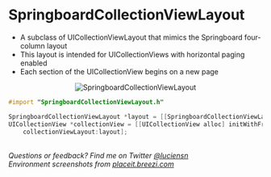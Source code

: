 SpringboardCollectionViewLayout
===============================

* A subclass of UICollectionViewLayout that mimics the Springboard four-column layout
* This layout is intended for UICollectionViews with horizontal paging enabled
* Each section of the UICollectionView begins on a new page

<p align="center">
	<img src="https://dl.dropboxusercontent.com/u/59137317/github/springboard.png" alt="SpringboardCollectionViewLayout" />
</p>

```objective-c
#import "SpringboardCollectionViewLayout.h"

SpringboardCollectionViewLayout *layout = [[SpringboardCollectionViewLayout alloc] init];
UICollectionView *collectionView = [[UICollectionView alloc] initWithFrame:someFrame
	collectionViewLayout:layout];
```

<br>

<div>
    <i>
        Questions or feedback? Find me on Twitter <a href="https://twitter.com/luciensn">@luciensn</a><br>
        Environment screenshots from <a href="http://placeit.breezi.com">placeit.breezi.com</a>
    </i>
</div>